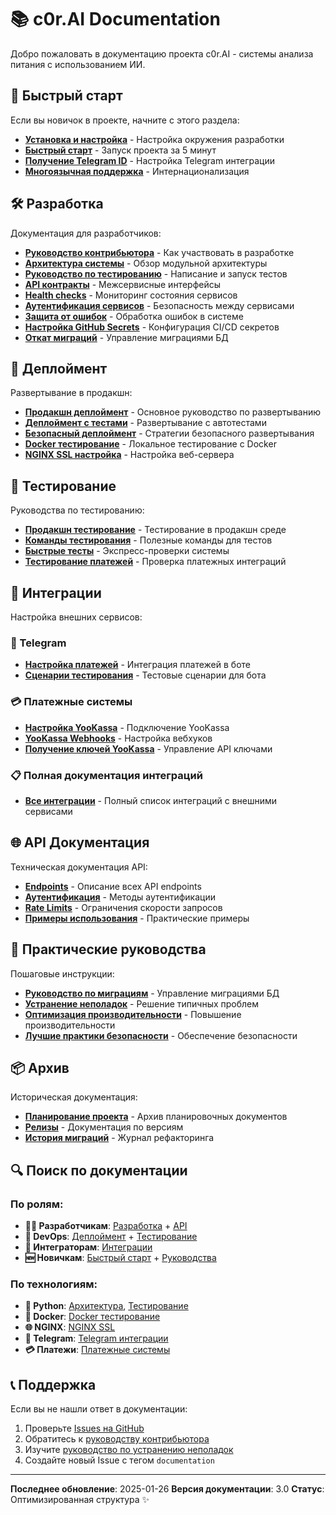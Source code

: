 # 📚 c0r.AI Documentation

Добро пожаловать в документацию проекта c0r.AI - системы анализа питания с использованием ИИ.

## 🚀 Быстрый старт

Если вы новичок в проекте, начните с этого раздела:

- **[Установка и настройка](getting-started/installation.md)** - Настройка окружения разработки
- **[Быстрый старт](getting-started/quick-start.md)** - Запуск проекта за 5 минут
- **[Получение Telegram ID](getting-started/GET_TELEGRAM_ID.md)** - Настройка Telegram интеграции
- **[Многоязычная поддержка](getting-started/multilingual-support.md)** - Интернационализация

## 🛠️ Разработка

Документация для разработчиков:

- **[Руководство контрибьютора](development/contributing.md)** - Как участвовать в разработке
- **[Архитектура системы](development/architecture.md)** - Обзор модульной архитектуры
- **[Руководство по тестированию](development/testing-guide.md)** - Написание и запуск тестов
- **[API контракты](development/api-contracts.md)** - Межсервисные интерфейсы
- **[Health checks](development/health-checks.md)** - Мониторинг состояния сервисов
- **[Аутентификация сервисов](development/service-authentication.md)** - Безопасность между сервисами
- **[Защита от ошибок](development/error-protection.md)** - Обработка ошибок в системе
- **[Настройка GitHub Secrets](development/GITHUB_SECRETS_SETUP.md)** - Конфигурация CI/CD секретов
- **[Откат миграций](development/migration-rollback.md)** - Управление миграциями БД

## 🚀 Деплоймент

Развертывание в продакшн:

- **[Продакшн деплоймент](deployment/production-deployment.md)** - Основное руководство по развертыванию
- **[Деплоймент с тестами](deployment/deployment-with-tests.md)** - Развертывание с автотестами
- **[Безопасный деплоймент](deployment/safe-deployment.md)** - Стратегии безопасного развертывания
- **[Docker тестирование](deployment/docker-testing.md)** - Локальное тестирование с Docker
- **[NGINX SSL настройка](deployment/nginx-ssl-setup.md)** - Настройка веб-сервера

## 🧪 Тестирование

Руководства по тестированию:

- **[Продакшн тестирование](testing/production-testing.md)** - Тестирование в продакшн среде
- **[Команды тестирования](testing/production-commands.md)** - Полезные команды для тестов
- **[Быстрые тесты](testing/quick-tests.md)** - Экспресс-проверки системы
- **[Тестирование платежей](testing/payment-testing.md)** - Проверка платежных интеграций

## 🔌 Интеграции

Настройка внешних сервисов:

### 📱 Telegram
- **[Настройка платежей](integrations/telegram/payments-setup.md)** - Интеграция платежей в боте
- **[Сценарии тестирования](integrations/telegram/test-scenarios.md)** - Тестовые сценарии для бота

### 💳 Платежные системы
- **[Настройка YooKassa](integrations/payments/yookassa-setup.md)** - Подключение YooKassa
- **[YooKassa Webhooks](integrations/payments/yookassa-webhooks.md)** - Настройка вебхуков
- **[Получение ключей YooKassa](integrations/payments/get-yookassa-keys.md)** - Управление API ключами

### 📋 Полная документация интеграций
- **[Все интеграции](integrations/README.md)** - Полный список интеграций с внешними сервисами

## 🌐 API Документация

Техническая документация API:

- **[Endpoints](api/endpoints.md)** - Описание всех API endpoints
- **[Аутентификация](api/authentication.md)** - Методы аутентификации
- **[Rate Limits](api/rate-limits.md)** - Ограничения скорости запросов
- **[Примеры использования](api/examples.md)** - Практические примеры

## 📖 Практические руководства

Пошаговые инструкции:

- **[Руководство по миграциям](guides/migration-guide.md)** - Управление миграциями БД
- **[Устранение неполадок](guides/troubleshooting.md)** - Решение типичных проблем
- **[Оптимизация производительности](guides/performance-optimization.md)** - Повышение производительности
- **[Лучшие практики безопасности](guides/security-best-practices.md)** - Обеспечение безопасности

## 📦 Архив

Историческая документация:

- **[Планирование проекта](archive/planning/chatgpt-prompts/)** - Архив планировочных документов
- **[Релизы](archive/releases/)** - Документация по версиям
- **[История миграций](archive/migration-history/)** - Журнал рефакторинга

## 🔍 Поиск по документации

### По ролям:
- **👨‍💻 Разработчикам**: [Разработка](#️-разработка) + [API](#-api-документация)
- **🚀 DevOps**: [Деплоймент](#-деплоймент) + [Тестирование](#-тестирование)
- **🔌 Интеграторам**: [Интеграции](#-интеграции)
- **🆕 Новичкам**: [Быстрый старт](#-быстрый-старт) + [Руководства](#-практические-руководства)

### По технологиям:
- **🐍 Python**: [Архитектура](development/architecture.md), [Тестирование](development/testing-guide.md)
- **🐳 Docker**: [Docker тестирование](deployment/docker-testing.md)
- **🌐 NGINX**: [NGINX SSL](deployment/nginx-ssl-setup.md)
- **📱 Telegram**: [Telegram интеграции](integrations/telegram/)
- **💳 Платежи**: [Платежные системы](integrations/payments/)

## 📞 Поддержка

Если вы не нашли ответ в документации:

1. Проверьте [Issues на GitHub](https://github.com/your-repo/issues)
2. Обратитесь к [руководству контрибьютора](development/contributing.md)
3. Изучите [руководство по устранению неполадок](guides/troubleshooting.md)
4. Создайте новый Issue с тегом `documentation`

---

**Последнее обновление**: 2025-01-26
**Версия документации**: 3.0
**Статус**: Оптимизированная структура ✨